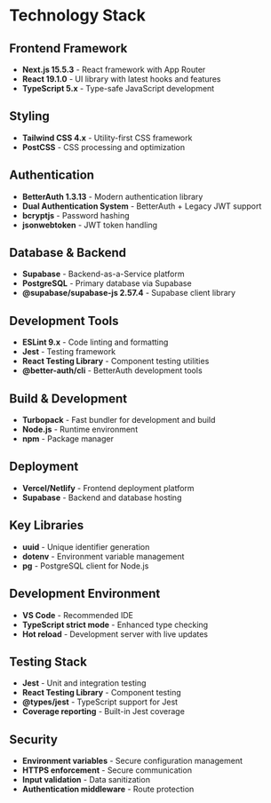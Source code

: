 # Technology Stack

## Frontend Framework
- **Next.js 15.5.3** - React framework with App Router
- **React 19.1.0** - UI library with latest hooks and features
- **TypeScript 5.x** - Type-safe JavaScript development

## Styling
- **Tailwind CSS 4.x** - Utility-first CSS framework
- **PostCSS** - CSS processing and optimization

## Authentication
- **BetterAuth 1.3.13** - Modern authentication library
- **Dual Authentication System** - BetterAuth + Legacy JWT support
- **bcryptjs** - Password hashing
- **jsonwebtoken** - JWT token handling

## Database & Backend
- **Supabase** - Backend-as-a-Service platform
- **PostgreSQL** - Primary database via Supabase
- **@supabase/supabase-js 2.57.4** - Supabase client library

## Development Tools
- **ESLint 9.x** - Code linting and formatting
- **Jest** - Testing framework
- **React Testing Library** - Component testing utilities
- **@better-auth/cli** - BetterAuth development tools

## Build & Development
- **Turbopack** - Fast bundler for development and build
- **Node.js** - Runtime environment
- **npm** - Package manager

## Deployment
- **Vercel/Netlify** - Frontend deployment platform
- **Supabase** - Backend and database hosting

## Key Libraries
- **uuid** - Unique identifier generation
- **dotenv** - Environment variable management
- **pg** - PostgreSQL client for Node.js

## Development Environment
- **VS Code** - Recommended IDE
- **TypeScript strict mode** - Enhanced type checking
- **Hot reload** - Development server with live updates

## Testing Stack
- **Jest** - Unit and integration testing
- **React Testing Library** - Component testing
- **@types/jest** - TypeScript support for Jest
- **Coverage reporting** - Built-in Jest coverage

## Security
- **Environment variables** - Secure configuration management
- **HTTPS enforcement** - Secure communication
- **Input validation** - Data sanitization
- **Authentication middleware** - Route protection
